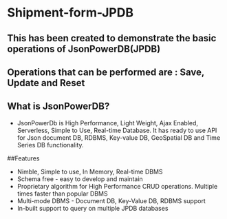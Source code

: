 # Shipment-form-JPDB
## This has been created to demonstrate the basic operations of JsonPowerDB(JPDB)
## Operations that can be performed are : Save, Update and Reset 

## What is JsonPowerDB?
- JsonPowerDb is High Performance, Light Weight, Ajax Enabled, Serverless, Simple to Use, Real-time Database. It has ready to use API for Json document DB, RDBMS, Key-value DB, GeoSpatial DB and Time Series DB functionality.

##Features 
- Nimble, Simple to use, In Memory, Real-time DBMS
- Schema free - easy to develop and maintain
- Proprietary algorithm for High Performance CRUD operations. Multiple times faster than popular DBMS
- Multi-mode DBMS - Document DB, Key-Value DB, RDBMS support
- In-built support to query on multiple JPDB databases

